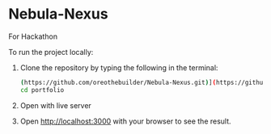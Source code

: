 # Nebula-Nexus
For Hackathon


To run the project locally:

1. Clone the repository by typing the following in the terminal:

    ```bash
    (https://github.com/oreothebuilder/Nebula-Nexus.git)](https://github.com/oreothebuilder/Nebula-Nexus.git)
    cd portfolio
    ```
2. Open with live server
3. Open [http://localhost:3000](http://localhost:3000) with your browser to see the result.
